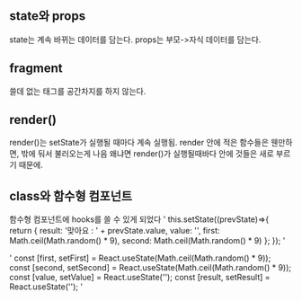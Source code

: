 
## state와 props
state는 계속 바뀌는 데이터를 담는다.
props는 부모->자식 데이터를 담는다.


## fragment
쓸데 없는 태그를 공간차지를 하지 않는다.


## render()
render()는 setState가 실행될 때마다 계속 실행됨.
render 안에 적은 함수들은 웬만하면, 밖에 둬서 불러오는게 나음 왜냐면 render()가 실행될때바다 안에 것들은 새로 부르기 때문에. 


## class와 함수형 컴포넌트 
함수형 컴포넌트에 hooks를 쓸 수 있게 되었다
'    this.setState((prevState)=>{
              return {
                  result: '맞아요 : ' + prevState.value,
                  value: '',
                  first: Math.ceil(Math.random() * 9),
                  second: Math.ceil(Math.random() * 9)
              };
        });
'

'    const [first, setFirst] = React.useState(Math.ceil(Math.random() * 9));
        const [second, setSecond] = React.useState(Math.ceil(Math.random() * 9));
        const [value, setValue] = React.useState('');
        const [result, setResult] = React.useState('');
'
